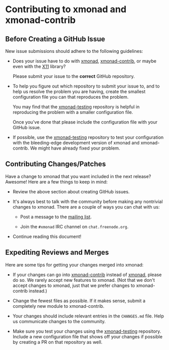 # Contributing to xmonad and xmonad-contrib

## Before Creating a GitHub Issue

New issue submissions should adhere to the following guidelines:

  * Does your issue have to do with [xmonad][], [xmonad-contrib][], or
    maybe even with the [X11][] library?

    Please submit your issue to the **correct** GitHub repository.

  * To help you figure out which repository to submit your issue to,
    and to help us resolve the problem you are having, create the
    smallest configuration file you can that reproduces the problem.

    You may find that the [xmonad-testing][] repository is helpful in
    reproducing the problem with a smaller configuration file.

    Once you've done that please include the configuration file with
    your GitHub issue.

  * If possible, use the [xmonad-testing][] repository to test your
    configuration with the bleeding-edge development version of xmonad
    and xmonad-contrib.  We might have already fixed your problem.

## Contributing Changes/Patches

Have a change to xmonad that you want included in the next release?
Awesome!  Here are a few things to keep in mind:

  * Review the above section about creating GitHub issues.

  * It's always best to talk with the community before making any
    nontrivial changes to xmonad.  There are a couple of ways you can
    chat with us:

    - Post a message to the [mailing list][ml].

    - Join the `#xmonad` IRC channel on `chat.freenode.org`.

  * Continue reading this document!

## Expediting Reviews and Merges

Here are some tips for getting your changes merged into xmonad:

  * If your changes can go into [xmonad-contrib][] instead
    of [xmonad][], please do so.  We rarely accept new features to
    xmonad.  (Not that we don't accept changes to xmonad, just that we
    prefer changes to xmonad-contrib instead.)

  * Change the fewest files as possible.  If it makes sense, submit a
    completely new module to xmonad-contrib.

  * Your changes should include relevant entries in the `CHANGES.md`
    file.  Help us communicate changes to the community.

  * Make sure you test your changes using the [xmonad-testing][]
    repository.  Include a new configuration file that shows off your
    changes if possible by creating a PR on that repository as well.

[xmonad]: https://github.com/xmonad/xmonad
[xmonad-contrib]: https://github.com/xmonad/xmonad-contrib
[xmonad-testing]: https://github.com/xmonad/xmonad-testing
[x11]: https://github.com/xmonad/X11
[ml]: https://mail.haskell.org/cgi-bin/mailman/listinfo/xmonad
